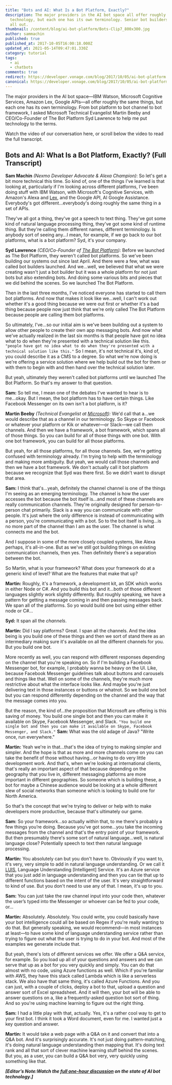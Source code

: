```yaml
---
title: "Bots and AI: What Is a Bot Platform, Exactly?"
description: The major providers in the AI bot space all offer roughly the same
  technology, but each one has its own terminology. Senior bot builders sort it
  all out.
thumbnail: /content/blog/ai-bot-platform/Bots-Clip7_800x300.jpg
author: sammachin
published: true
published_at: 2017-10-05T16:00:18.000Z
updated_at: 2021-05-14T09:47:01.330Z
category: tutorial
tags:
  - ai
  - chatbots
comments: true
redirect: https://developer.vonage.com/blog/2017/10/05/ai-bot-platform
canonical: https://developer.vonage.com/blog/2017/10/05/ai-bot-platform
---
```

The major providers in the AI bot space—IBM Watson, Microsoft Cognitive Services, Amazon Lex, Google APIs—all offer roughly the same things, but each one has its own terminology. From bot platform to bot channel to bot framework, I asked Microsoft Technical Evangelist Martin Beeby and CEO/Co-Founder of The Bot Platform Syd Lawrence to help me put technology to the terms.

Watch the video of our conversation here, or scroll below the video to read the full transcript.

<youtube id="pcxBc9xjrzw"></youtube>

## Bots and AI: What Is a Bot Platform, Exactly? (Full Transcript)

**Sam Machin**  *(Nexmo Developer Advocate & Alexa Champion)*: So let's get a bit more technical this time. So kind of, one of the things I've learned is that looking at, particularly if I'm looking across different platforms, I've been doing stuff with IBM Watson, with Microsoft's Cognitive Services, with Amazon's Alexa and [Lex](https://learn.vonage.com/blog/2017/05/11/nexmo-aws-lex-connector-in-public-beta-dr/), and the Google API, AI Google Assistance. Everybody's got different...everybody's doing roughly the same thing in a set of APIs.

They've all got a thing, they've got a speech to text thing. They've got some kind of natural language processing thing, they've got some kind of runtime thing. But they're calling them different names, different terminology. Is anybody sort of seeing any...I mean, for example, if we go back to our bot platforms, what is a bot platform? Syd, it's your company.

**Syd Lawrence**  *(CEO/Co-Founder of [The Bot Platform](https://thebotplatform.com/)):* Before we launched as The Bot Platform, they weren't called bot platforms. So we've been building our systems out since last April. And there were a few, what was called bot builders launched. And we...well, we believed that what we were creating wasn't just a bot builder but it was a whole platform for not just bots but also extending bots. And doing some various bits and pieces that we did behind the scenes. So we launched The Bot Platform.

Then in the last three months, I've noticed everyone has started to call them bot platforms. And now that makes it look like we...well, I can't work out whether it's a good thing because we were out first or whether it's a bad thing because people now just think that we're only called The Bot Platform because people are calling them bot platforms.

So ultimately, I've...so our initial aim is we've been building out a system to allow other people to create their own app messaging bots. And now what we've actually realized in the last six months is that people have got no idea what to do when they're presented with a technical solution like this.
`"people have got no idea what to do when they're presented with a technical solution like this."`
So I mean, it's not technical it's, kind of, you could describe it as a CMS to a degree. So what we're now doing is we're offering a service solution where we help build out the bot for them or with them to begin with and then hand over the technical solution later.

But yeah, ultimately they weren't called bot platforms until we launched The Bot Platform. So that's my answer to that question.

**Sam:** So tell me, I mean one of the debates I've wanted to hear is to me...okay. But I mean, the bot platform has to have certain things. Like Facebook Messenger on its own isn't a bot platform, is it?

**Martin Beeby**  *(Technical Evangelist at [Microsoft](https://blogs.msdn.microsoft.com/thebeebs/)):* We'd call that a...we would describe that as a channel in our terminology. So Skype or Facebook or whatever your platform or Kik or whatever—or Slack—we call them channels. And then we have a framework, a bot framework, which spans all of those things. So you can build for all of those things with one bot. With one bot framework, you can build for all those platforms.

But yeah, for all those platforms, for all those channels. See, we're getting confused with terminology already. I'm trying to help with the terminology and making more ambiguity. But yeah, we would call those channels and then we have a bot framework. We don't actually call it bot platform because we recognize that Syd was there first. So we didn't want to disrupt that area.

**Sam:** I think that's...yeah, definitely the channel channel is one of the things I'm seeing as an emerging terminology. The channel is how the user accesses the bot because the bot itself is...and most of these channels are really communication channels. They're originally designed for person-to-person chat primarily. Slack is a way you can communicate with other people. It's just where the only difference is instead of communicating with a person, you're communicating with a bot. So to the bot itself is living...is no more part of the channel than I am as the user. The channel is what connects me and the bot.

And I suppose in some of the more closely coupled systems, like Alexa perhaps, it's all-in-one. But as we've still got building things on existing communication channels, then yes. Then definitely there's a separation between the bot.

So Martin, what is your framework? What does your framework do at a generic kind of level? What are the features that make that up?

**Martin:** Roughly, it's a framework, a development kit, an SDK which works in either Node or C#. And you build this bot and it...both of those different languages slightly work slightly differently. But roughly speaking, we have a pattern for getting a message coming in and then passing messages back. We span all of the platforms. So yo would build one bot using either either node or C#...

**Syd:** It span all the *channels*.

**Martin:** Did I say platforms? Great. I span all the channels. And the idea being is you build one of these things and then we sort of stand there as an intermediary making sure it's available on all the different channels for you. But you build one bot.

More recently as well, you can respond with different responses depending on the channel that you're speaking on. So if I'm building a Facebook Messenger bot, for example, I probably wanna be heavy on the UI. Like, because Facebook Messenger guidelines talk about buttons and carousels and things like that. Well on some of the channels, they're much more restrictive about what the interface looks like. And maybe you're just delivering text in those instances or buttons or whatnot. So we build one bot but you can respond differently depending on the channel and the way that the message comes into you.

But the reason, the kind of...the proposition that Microsoft are offering is this saving of money. You build one single bot and then you can make it available on Skype, Facebook Messenger, and Slack.
`"You build one single bot and then you can make it available on Skype, Facebook Messenger, and Slack."`
<b>Sam: </b>What was the old adage of Java? "Write once, run everywhere."

**Martin:** Yeah we're in that...that's the idea of trying to making simpler and simpler. And the hope is that as more and more channels come on you can take the benefit of those without having...or having to do very little development work. And that's, when we're looking at international clients, that's really an important aspect of that because depending on the geography that you live in, different messaging platforms are more important in different geographies. So someone which is building these, a bot for maybe a Chinese audience would be looking at a whole different slew of social networks than someone which is looking to build one for North America.

So that's the concept that we're trying to deliver or help with to make developers more productive, because that's ultimately our game.

**Sam:** So your framework...so actually within that, to me there's probably a few things you’re doing. Because you've got some...you take the incoming messages from the channel and that's the entry point of your framework. But then presumably there's some sort of natural language...well, is natural language close? Potentially speech to text then natural language processing.

**Martin:** You absolutely can but you don't have to. Obviously if you want to, it's very, very simple to add in natural language understanding. Or we call it [LUIS](https://www.luis.ai), Language Understanding \[Intelligent] Service. It's an Azure service that you just add in language understanding and then you can tie that up to different functions based on the intent of the user. It's very straightforward to kind of use. But you don't need to use any of that. I mean, it's up to you.

**Sam:** You can just take the raw channel input into your code then, whatever the user’s typed into the Messenger or whoever can be fed to your code, or...

**Martin:** Absolutely. Absolutely. You could write, you could basically have your bot intelligence could all be based on Regex if you're really wanting to do that. But generally speaking, we would recommend—in most instances at least—to have some kind of language understanding service rather than trying to figure out what the user is trying to do in your bot. And most of the examples we generate include that.

But yeah, there's lots of different services we offer. We offer a Q&A service, for example. So you load up all of your questions and answers and we can serve that up as a bot for you very quickly and simply. You can do that almost with no code, using Azure functions as well. Which if you're familiar with AWS, they have this stack called Lambda which is like a serverless stack. We also have that same thing, it's called Azure Functions. And you can just, with a couple of clicks, deploy a bot to that, upload a question and answer sort of Excel spreadsheet. And it will then, your bot will be able to answer questions on a, like a frequently-asked question bot sort of thing. And so you're using machine learning to figure out the right thing.

**Sam:** I had a little play with that, actually. Yes, it's a rather cool way to get to your first bot. I think it took a Word document, even for me. I wanted just a key question and answer.

**Martin:** It would take a web page with a Q&A on it and convert that into a Q&A bot. And it's surprisingly accurate. It's not just doing pattern-matching, it's doing natural language understanding then mapping that. It's doing text rank and all that sort of clever machine learning stuff behind the scenes. But you, as a user, you can build a Q&A bot very, very quickly using something like that.

***[Editor’s Note:Watch the [full one-hour discussion](https://youtu.be/InJe29Yz5UM) on the state of AI bot technology.]***